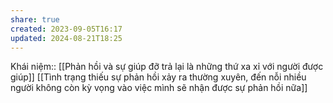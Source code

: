 ```yaml
---
share: true
created: 2023-09-05T16:17
updated: 2024-08-21T18:25
---
```

Khái niệm:: 
[[Phản hồi và sự giúp đỡ trả lại là những thứ xa xỉ với người được giúp]]
[[Tình trạng thiếu sự phản hồi xảy ra thường xuyên, đến nỗi nhiều người không còn kỳ vọng vào việc mình sẽ nhận được sự phản hồi nữa]]
